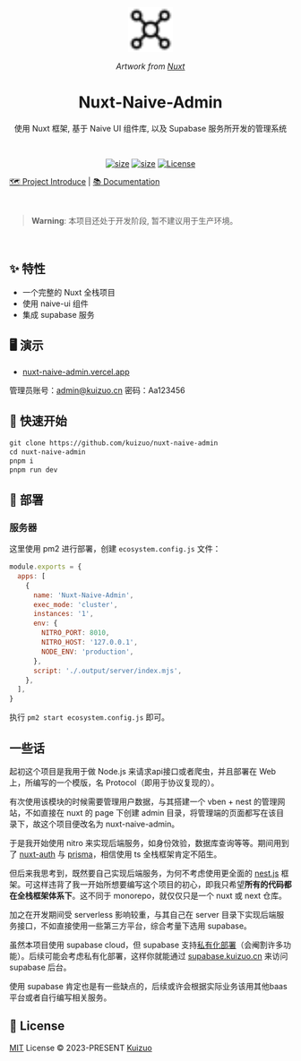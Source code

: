 <p align="center">
  <img alt="" src="./public/logo.svg" width="80" height="80">
</p>

<p align="center">
  <i>Artwork from <a href="https://nuxt.com/">Nuxt</a></i>
</p>
<h1 align="center">Nuxt-Naive-Admin</h1>
<p align="center">使用 Nuxt 框架, 基于 Naive UI 组件库, 以及 Supabase 服务所开发的管理系统</p>

<p align="center"
<a href="https://stackblitz.com/github/kuizuo/nuxt-naive-admin"><img src="https://developer.stackblitz.com/img/open_in_stackblitz.svg" alt=""></a>
</p>
<p align="center">
  <a href="https://www.npmjs.com/package/nuxt/v/rc"><img alt="size" src="https://img.shields.io/github/package-json/dependency-version/kuizuo/nuxt-naive-admin/dev/nuxt?style=flat&colorA=002438&colorB=28CF8D"></a>
  <a href="https://img.shields.io/github/languages/code-size/kuizuo/nuxt-naive-admin"><img alt="size" src="https://img.shields.io/github/languages/code-size/kuizuo/nuxt-naive-admin"></a>
  <a href="https://github.com/kuizuo/nuxt-naive-admin/tree/HEAD/LICENSE"><img alt="License" src="https://img.shields.io/github/license/kuizuo/nuxt-naive-admin?style=flat&colorA=002438&colorB=28CF8D" /></a>
</p>

<p>
  <a href="##一些话">🗺️ Project Introduce</a> |
  <a href="https://docs.nuxt-naive-admin.vercel.app/">📚 Documentation</a>
</p>

<br>

> **Warning**: 本项目还处于开发阶段, 暂不建议用于生产环境。

<br>

## ✨ 特性

- 一个完整的 Nuxt 全栈项目
- 使用 naive-ui 组件
- 集成 supabase 服务

## 🖥️ 演示

- [nuxt-naive-admin.vercel.app](https://nuxt-naive-admin.vercel.app)

管理员账号：admin@kuizuo.cn 密码：Aa123456

## 🚀 快速开始

```
git clone https://github.com/kuizuo/nuxt-naive-admin
cd nuxt-naive-admin
pnpm i
pnpm run dev
```

## 🎉 部署

### 服务器

这里使用 pm2 进行部署，创建 `ecosystem.config.js` 文件：

```js
module.exports = {
  apps: [
    {
      name: 'Nuxt-Naive-Admin',
      exec_mode: 'cluster',
      instances: '1',
      env: {
        NITRO_PORT: 8010,
        NITRO_HOST: '127.0.0.1',
        NODE_ENV: 'production',
      },
      script: './.output/server/index.mjs',
    },
  ],
}
```

执行 `pm2 start ecosystem.config.js` 即可。

## 一些话

起初这个项目是我用于做 Node.js 来请求api接口或者爬虫，并且部署在 Web 上，所编写的一个模版，名 Protocol（即用于协议复现的）。

有次使用该模块的时候需要管理用户数据，与其搭建一个 vben + nest 的管理网站，不如直接在 nuxt 的 page 下创建 admin 目录，将管理端的页面都写在该目录下，故这个项目便改名为 nuxt-naive-admin。

于是我开始使用 nitro 来实现后端服务，如身份效验，数据库查询等等。期间用到了 [nuxt-auth](https://nuxt.com/modules/nuxt-auth) 与 [prisma](https://www.prisma.io/)，相信使用 ts 全栈框架肯定不陌生。

但后来我思考到，既然要自己实现后端服务，为何不考虑使用更全面的 [nest.js](https://nestjs.com/) 框架。可这样违背了我一开始所想要编写这个项目的初心，即我只希望**所有的代码都在全栈框架体系下**。这不同于 monorepo，就仅仅只是一个 nuxt 或 next 仓库。

加之在开发期间受 serverless 影响较重，与其自己在 server 目录下实现后端服务接口，不如直接使用一些第三方平台，综合考量下选用 supabase。

虽然本项目使用 supabase cloud，但 supabase 支持[私有化部署](https://supabase.com/docs/guides/self-hosting)（会阉割许多功能）。后续可能会考虑私有化部署，这样你就能通过 [supabase.kuizuo.cn](http://supabase.kuizuo.cn/) 来访问 supabase 后台。

使用 supabase 肯定也是有一些缺点的，后续或许会根据实际业务该用其他baas 平台或者自行编写相关服务。

## 📝 License 

[MIT](./LICENSE) License &copy; 2023-PRESENT [Kuizuo](https://github.com/kuizuo)
